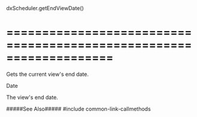 <!--id-->dxScheduler.getEndViewDate()<!--/id-->
===================================================================
===================================================================

<!--shortDescription-->
Gets the current view's end date.
<!--/shortDescription-->

<!--returnType-->Date<!--/returnType-->
<!--returnDescription-->
The view's end date.
<!--/returnDescription-->

<!--fullDescription-->
#####See Also#####
#include common-link-callmethods
<!--/fullDescription-->